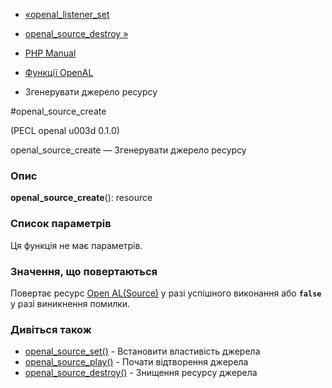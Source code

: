 - [«openal_listener_set](function.openal-listener-set.md)
- [openal_source_destroy »](function.openal-source-destroy.md)

- [PHP Manual](index.md)
- [Функції OpenAL](ref.openal.md)
- Згенерувати джерело ресурсу

#openal_source_create

(PECL openal u003d 0.1.0)

openal_source_create — Згенерувати джерело ресурсу

### Опис

**openal_source_create**(): resource

### Список параметрів

Ця функція не має параметрів.

### Значення, що повертаються

Повертає ресурс [Open AL(Source)](openal.resources.md) у разі
успішного виконання або **`false`** у разі виникнення помилки.

### Дивіться також

- [openal_source_set()](function.openal-source-set.md) - Встановити
властивість джерела
- [openal_source_play()](function.openal-source-play.md) - Почати
відтворення джерела
- [openal_source_destroy()](function.openal-source-destroy.md) -
Знищення ресурсу джерела
